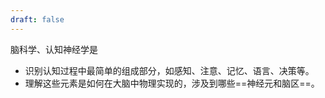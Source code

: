```yaml
---
draft: false
---
```

脑科学、认知神经学是
- 识别认知过程中最简单的组成部分，如感知、注意、记忆、语言、决策等。
- 理解这些元素是如何在大脑中物理实现的，涉及到哪些==神经元和脑区==。